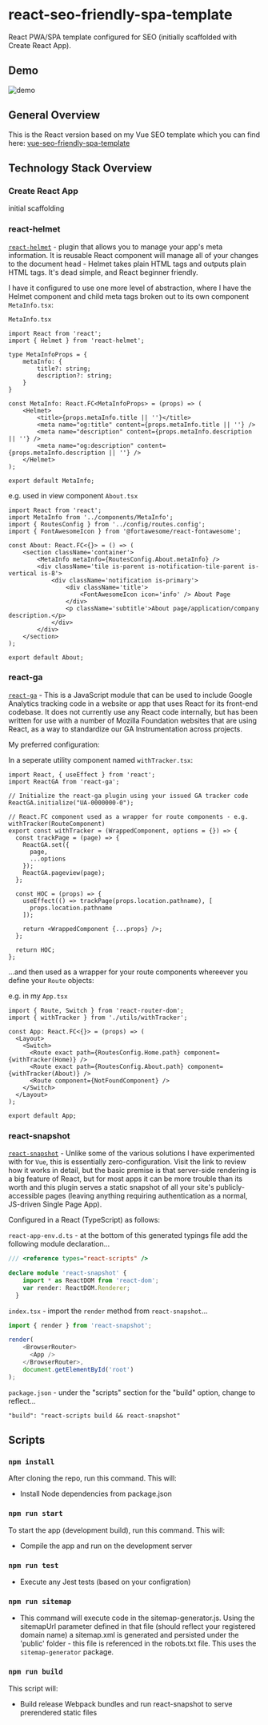 # react-seo-friendly-spa-template
React PWA/SPA template configured for SEO (initially scaffolded with Create React App).

## Demo

![demo](./demo/ReactSeoFriendlyDemo.gif)

## General Overview
This is the React version based on my Vue SEO template which you can find here: [vue-seo-friendly-spa-template](https://github.com/based-ghost/vue-seo-friendly-spa-template)

## Technology Stack Overview

### Create React App

initial scaffolding

### react-helmet

[`react-helmet`](https://github.com/nfl/react-helmet) - plugin that allows you to manage your app's meta information. It is reusable React component will manage all of your changes to the document head - Helmet takes plain HTML tags and outputs plain HTML tags. It's dead simple, and React beginner friendly.
  
I have it configured to use one more level of abstraction, where I have the Helmet component and child meta tags broken out to its own component `MetaInfo.tsx`:

`MetaInfo.tsx`

```TSX
import React from 'react';
import { Helmet } from 'react-helmet';

type MetaInfoProps = {
    metaInfo: { 
        title?: string;
        description?: string;
    }
}

const MetaInfo: React.FC<MetaInfoProps> = (props) => (
    <Helmet>
        <title>{props.metaInfo.title || ''}</title>
        <meta name="og:title" content={props.metaInfo.title || ''} />
        <meta name="description" content={props.metaInfo.description || ''} />
        <meta name="og:description" content={props.metaInfo.description || ''} />
    </Helmet>
);

export default MetaInfo;
```

e.g. used in view component `About.tsx`

```TSX
import React from 'react';
import MetaInfo from '../components/MetaInfo';
import { RoutesConfig } from '../config/routes.config';
import { FontAwesomeIcon } from '@fortawesome/react-fontawesome';

const About: React.FC<{}> = () => (
    <section className='container'>
        <MetaInfo metaInfo={RoutesConfig.About.metaInfo} />
        <div className='tile is-parent is-notification-tile-parent is-vertical is-8'>
            <div className='notification is-primary'>
                <div className='title'>
                    <FontAwesomeIcon icon='info' /> About Page
                </div>
                <p className='subtitle'>About page/application/company description.</p>
            </div>
        </div>
    </section>
);

export default About;
```

### react-ga

[`react-ga`](https://github.com/react-ga/react-ga) - This is a JavaScript module that can be used to include Google Analytics tracking code in a website or app that uses React for its front-end codebase. It does not currently use any React code internally, but has been written for use with a number of Mozilla Foundation websites that are using React, as a way to standardize our GA Instrumentation across projects.

My preferred configuration:

In a seperate utility component named `withTracker.tsx`:

```TSX
import React, { useEffect } from 'react';
import ReactGA from 'react-ga';

// Initialize the react-ga plugin using your issued GA tracker code
ReactGA.initialize("UA-0000000-0");

// React.FC component used as a wrapper for route components - e.g. withTracker(RouteComponent)
export const withTracker = (WrappedComponent, options = {}) => {
  const trackPage = (page) => {
    ReactGA.set({
      page,
      ...options
    });
    ReactGA.pageview(page);
  };

  const HOC = (props) => {
    useEffect(() => trackPage(props.location.pathname), [
      props.location.pathname
    ]);

    return <WrappedComponent {...props} />;
  };

  return HOC;
};
```

...and then used as a wrapper for your route components whereever you define your `Route` objects:

e.g. in my `App.tsx`

```TSX
import { Route, Switch } from 'react-router-dom';
import { withTracker } from './utils/withTracker';

const App: React.FC<{}> = (props) => (
  <Layout>
    <Switch>
      <Route exact path={RoutesConfig.Home.path} component={withTracker(Home)} />
      <Route exact path={RoutesConfig.About.path} component={withTracker(About)} />
      <Route component={NotFoundComponent} />
    </Switch>
  </Layout>
);

export default App;
```

### react-snapshot

[`react-snapshot`](https://github.com/geelen/react-snapshot) - Unlike some of the various solutions I have experimented with for `Vue`, this is essentially zero-configuration. Visit the link to review how it works in detail, but the basic premise is that server-side rendering is a big feature of React, but for most apps it can be more trouble than its worth and this plugin serves a static snapshot of all your site's publicly-accessible pages (leaving anything requiring authentication as a normal, JS-driven Single Page App).

Configured in a React (TypeScript) as follows:

`react-app-env.d.ts` - at the bottom of this generated typings file add the following module declaration...

```typescript
/// <reference types="react-scripts" />

declare module 'react-snapshot' {
    import * as ReactDOM from 'react-dom';
    var render: ReactDOM.Renderer;
  }
```
 
`index.tsx` - import the `render` method from `react-snapshot`...

```typescript
import { render } from 'react-snapshot';

render(
    <BrowserRouter>
      <App />
    </BrowserRouter>, 
    document.getElementById('root')
);
```

`package.json` - under the "scripts" section for the "build" option, change to reflect...

`"build": "react-scripts build && react-snapshot"`

## Scripts

### `npm install`

After cloning the repo, run this command.  This will:

- Install Node dependencies from package.json

### `npm run start`

To start the app (development build), run this command.  This will:

- Compile the app and run on the development server

### `npm run test`

- Execute any Jest tests (based on your configration)

### `npm run sitemap`

- This command will execute code in the sitemap-generator.js. Using the sitemapUrl parameter defined in that file (should reflect your registered domain name) a sitemap.xml is generated and persisted under the 'public' folder - this file is referenced in the robots.txt file. This uses the `sitemap-generator` package.

### `npm run build`

This script will:
 - Build release Webpack bundles and run react-snapshot to serve prerendered static files
